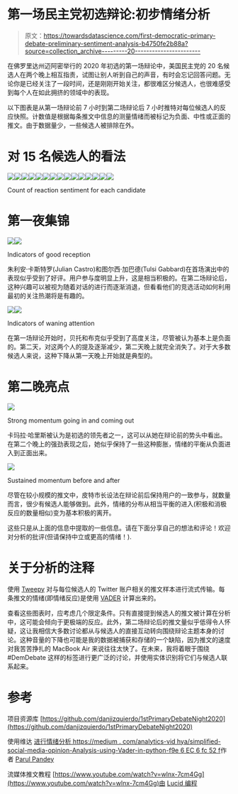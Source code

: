 # 第一场民主党初选辩论:初步情绪分析

> 原文：<https://towardsdatascience.com/first-democratic-primary-debate-preliminary-sentiment-analysis-b4750fe2b88a?source=collection_archive---------20----------------------->

在佛罗里达州迈阿密举行的 2020 年初选的第一场辩论中，美国民主党的 20 名候选人在两个晚上相互指责，试图让别人听到自己的声音，有时会忘记回答问题。无论你是已经关注了一段时间，还是刚刚开始关注，都很难区分候选人，也很难感受到每个人在如此拥挤的领域中的表现。

以下图表是从第一场辩论前 7 小时到第二场辩论后 7 小时推特对每位候选人的反应快照。计数值是根据每条推文中信息的测量情绪而被标记为负面、中性或正面的推文。由于数据量少，一些候选人被排除在外。

# 对 15 名候选人的看法

![](img/1be93f9f8da21105b97e8b45ea647a30.png)![](img/fedaac6d30aaf075e890108782ae2ab5.png)![](img/5ff3def1e0a66b54cfbd6f431b4dc559.png)![](img/f0dc69829a3778b4d9fff067d10b19fe.png)![](img/71383f2d76c96e1fc4faaf7ca8a4b7a5.png)![](img/6a97fded58fb97740bc6e782da8aec6b.png)![](img/e3851eefc032d731ab0ff951aad968e6.png)![](img/e2f89d473ea40e9996aa40067888f337.png)![](img/70b5ef8fc28c4dc7d2e0048e2e5d7c18.png)![](img/9e14661c0a10ab03be6b075a9be0b1ae.png)![](img/6c5b567580e1b8a3a9938bb0e8915c42.png)![](img/097871c41755747defee9b20a6af56a7.png)![](img/df20e936028207cb1da5048f714e6d1f.png)![](img/fa26c2ab229992b61854464ea91ec99b.png)![](img/3b49c41a084ad009f0c1a626321471e7.png)

Count of reaction sentiment for each candidate

# 第一夜集锦

![](img/41f76c49b9bc71281be3b97f518b67fc.png)![](img/e83b92ef82544602f6533da57b3f31dc.png)

Indicators of good reception

朱利安·卡斯特罗(Julian Castro)和图尔西·加巴德(Tulsi Gabbard)在首场演出中的表现似乎受到了好评。用户参与度明显上升，这是相当积极的。在第二场辩论后，这种兴趣可以被视为随着对话的进行而逐渐消退，但看看他们的竞选活动如何利用最初的关注热潮将是有趣的。

![](img/a717e122de17796d456c5f8a4c0816ce.png)![](img/1278721d81a52e2df427ebbca2cfd2ac.png)

Indicators of waning attention

在第一场辩论开始时，贝托和布克似乎受到了高度关注，尽管被认为基本上是负面的。第二天，对这两个人的提及逐渐减少，第二天晚上就完全消失了。对于大多数候选人来说，这种下降从第一天晚上开始就是典型的。

# 第二晚亮点

![](img/996c2c8fbbd1a76d1195354138c8090f.png)

Strong momentum going in and coming out

卡玛拉·哈里斯被认为是初选的领先者之一，这可以从她在辩论前的势头中看出。在第二个晚上的强劲表现之后，她似乎保持了一些这种膨胀，情绪的平衡从负面进入到正面出来。

![](img/afdc391f89763ea03d709edd835bdf80.png)

Sustained momentum before and after

尽管在较小规模的推文中，皮特市长设法在辩论前后保持用户的一致参与，就数量而言，很少有候选人能够做到。此外，情绪的分布从相当平衡的进入(积极和消极反应的数量相似)变为基本积极的离开。

这些只是从上面的信息中提取的一些信息。请在下面分享自己的想法和评论！欢迎对分析的批评(但请保持中立或更高的情绪！).

# 关于分析的注释

使用 [Tweepy](https://www.youtube.com/watch?v=wlnx-7cm4Gg) 对与每位候选人的 Twitter 账户相关的推文样本进行流式传输。每条推文的情绪(即情绪反应)是使用 [VADER](https://medium.com/analytics-vidhya/simplifying-social-media-sentiment-analysis-using-vader-in-python-f9e6ec6fc52f) 计算出来的。

查看这些图表时，应考虑几个限定条件。只有直接提到候选人的推文被计算在分析中，这可能会倾向于更极端的反应。此外，第二场辩论后的推文量似乎低得令人怀疑，这让我相信大多数讨论都从与候选人的直接互动转向围绕辩论主题本身的讨论。这种音量的下降也可能是我的数据被捕获和存储的一个缺陷，因为推文的速度对我苦苦挣扎的 MacBook Air 来说往往太快了。在未来，我将着眼于围绕#DemDebate 这样的标签进行更广泛的讨论，并使用实体识别将它们与候选人联系起来。

# 参考

项目资源库
[https://github.com/danjizquierdo/1stPrimaryDebateNight2020](https://github.com/danjizquierdo/1stPrimaryDebateNight2020)

使用维达
[进行情绪分析 https://medium . com/analytics-vid hya/simplified-social-media-opinion-Analysis-using-Vader-in-python-f9e 6 EC 6 fc 52 f](https://medium.com/analytics-vidhya/simplifying-social-media-sentiment-analysis-using-vader-in-python-f9e6ec6fc52f)作者 [Parul Pandey](https://medium.com/@parulnith)

流媒体推文教程
[https://www.youtube.com/watch?v=wlnx-7cm4Gg](https://www.youtube.com/watch?v=wlnx-7cm4Gg)由 [Lucid 编程](https://www.youtube.com/channel/UCFxcvyt2Ucq5IL0_1Njzqlg)
